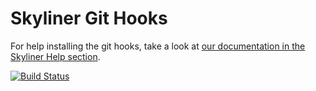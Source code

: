 Skyliner Git Hooks
==================

For help installing the git hooks, take a look at [our documentation in the Skyliner Help section](https://www.skyliner.io/help/private-git).

<a href="https://travis-ci.org/skylinerhq/git-hooks">
  <img src="https://api.travis-ci.org/skylinerhq/git-hooks.svg" alt="Build Status">
</a>
